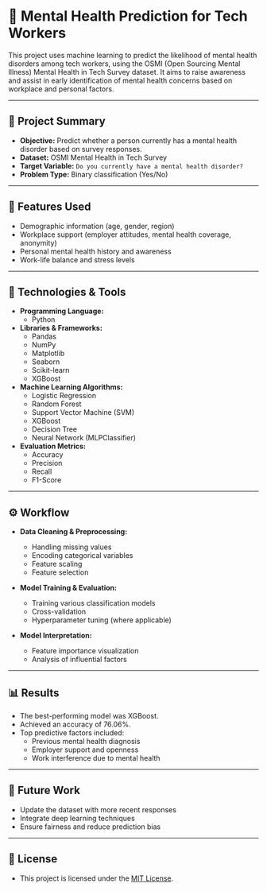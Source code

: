 # 🧠 Mental Health Prediction for Tech Workers

This project uses machine learning to predict the likelihood of mental health disorders among tech workers, using the OSMI (Open Sourcing Mental Illness) Mental Health in Tech Survey dataset. It aims to raise awareness and assist in early identification of mental health concerns based on workplace and personal factors.

---

## 📌 Project Summary

- **Objective:** Predict whether a person currently has a mental health disorder based on survey responses.
- **Dataset:** OSMI Mental Health in Tech Survey
- **Target Variable:** `Do you currently have a mental health disorder?`
- **Problem Type:** Binary classification (Yes/No)

---

## 🧰 Features Used

- Demographic information (age, gender, region)
- Workplace support (employer attitudes, mental health coverage, anonymity)
- Personal mental health history and awareness
- Work-life balance and stress levels

---

## 🧪 Technologies & Tools

- **Programming Language:**
  - Python
- **Libraries & Frameworks:**
  - Pandas
  - NumPy
  - Matplotlib
  - Seaborn
  - Scikit-learn
  - XGBoost
- **Machine Learning Algorithms:**
  - Logistic Regression
  - Random Forest
  - Support Vector Machine (SVM)
  - XGBoost
  - Decision Tree
  - Neural Network (MLPClassifier)
- **Evaluation Metrics:**
  - Accuracy
  - Precision
  - Recall
  - F1-Score

---

## ⚙️ Workflow

- **Data Cleaning & Preprocessing:**
  - Handling missing values
  - Encoding categorical variables
  - Feature scaling
  - Feature selection

- **Model Training & Evaluation:**
  - Training various classification models
  - Cross-validation
  - Hyperparameter tuning (where applicable)

- **Model Interpretation:**
  - Feature importance visualization
  - Analysis of influential factors

---

## 📊 Results

- The best-performing model was XGBoost.
- Achieved an accuracy of 76.06%.
- Top predictive factors included:
  - Previous mental health diagnosis
  - Employer support and openness
  - Work interference due to mental health

---

## 🚀 Future Work

- Update the dataset with more recent responses
- Integrate deep learning techniques
- Ensure fairness and reduce prediction bias
---

## 📄 License

- This project is licensed under the [MIT License](LICENSE).


